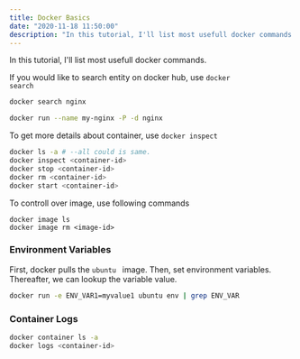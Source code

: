 ```yaml
---
title: Docker Basics
date: "2020-11-18 11:50:00"
description: "In this tutorial, I'll list most usefull docker commands."
---
```


In this tutorial, I'll list most usefull docker commands.


If you would like to search entity on docker hub, use <code>docker search</code>

```bash
docker search nginx
```

```bash
docker run --name my-nginx -P -d nginx
```

To get more details about container, use  <code>docker inspect </code>

```bash
docker ls -a # --all could is same.
docker inspect <container-id>
docker stop <container-id>
docker rm <container-id>
docker start <container-id>
```

To controll over image, use following commands

```
docker image ls
docker image rm <image-id>
```

### Environment Variables

First, docker pulls the  <code>ubuntu </code> image. Then, set environment variables. Thereafter, we can lookup the variable value.

```bash
docker run -e ENV_VAR1=myvalue1 ubuntu env | grep ENV_VAR
```



### Container Logs

```bash
docker container ls -a
docker logs <container-id>
```